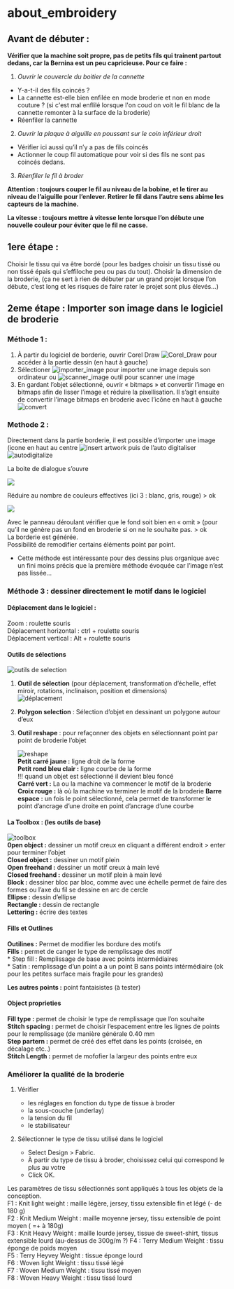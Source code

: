 # about_embroidery

## Avant de débuter :  
**Vérifier que la machine soit propre, pas de petits fils qui trainent partout dedans, car la Bernina est un peu capricieuse. Pour ce faire :**
1.	_Ouvrir le couvercle du boitier de la cannette_ 
*	Y-a-t-il des fils coincés ? 
*	La cannette est-elle bien enfilée en mode broderie et non en mode couture ? (si c'est mal enflilé lorsque l'on coud on voit le fil blanc de la cannette remonter à la surface de la broderie)
*	Réenfiler la cannette

2.	_Ouvrir la plaque à aiguille en poussant sur le coin inférieur droit_
*	Vérifier ici aussi qu’il n’y a pas de fils coincés
*	Actionner le coup fil automatique pour voir si des fils ne sont pas coincés dedans.

3.	_Réenfiler le fil à broder_ 

**Attention : toujours couper le fil au niveau de la bobine, et le tirer au niveau de l’aiguille pour l’enlever. Retirer le fil dans l’autre sens abime les capteurs de la machine.**

**La vitesse : toujours mettre à vitesse lente lorsque l’on débute une nouvelle couleur pour éviter que le fil ne casse.**  



## 1ere étape :  

Choisir le tissu qui va être bordé (pour les badges choisir un tissu tissé ou non tissé épais qui s’effiloche peu ou pas du tout). 
Choisir  la dimension de la broderie, (ça ne sert à rien de débuter par un grand projet lorsque l’on débute, c’est long et les risques de faire rater le projet sont plus élevés…)



## 2eme étape : Importer son image dans le logiciel de broderie   


### Méthode 1 :  
1. À partir du logiciel de borderie, ouvrir Corel Draw  ![Corel_Draw](https://user-images.githubusercontent.com/30686874/29126209-fe54ee80-7d1d-11e7-8a13-7c0e3d6eab60.JPG) pour accéder à la partie dessin (en haut à gauche)
2. Sélectioner ![importer_image](https://user-images.githubusercontent.com/30686874/29126207-fe29e1b8-7d1d-11e7-987e-e1320907bfb1.JPG) pour importer une image depuis son ordinateur ou ![scanner_image](https://user-images.githubusercontent.com/30686874/29126208-fe40bbc2-7d1d-11e7-913b-2a2a17df52d7.JPG) outil pour scanner une image 
3. En gardant l’objet sélectionné, ouvrir « bitmaps » et convertir l’image en bitmaps afin de lisser l’image et réduire la pixellisation. Il s’agit ensuite de convertir l’image bitmaps en broderie avec l’icône en haut à gauche ![convert](https://user-images.githubusercontent.com/30686874/29126210-fe6ab940-7d1d-11e7-9d8c-a312368a3ef4.JPG) 

### Methode 2 :  
Directement dans la partie borderie, il est possible d’importer une image   (icone en haut au centre ![insert artwork](https://user-images.githubusercontent.com/30686874/29126207-fe29e1b8-7d1d-11e7-987e-e1320907bfb1.JPG) puis de l’auto digitaliser ![autodigitalize](https://user-images.githubusercontent.com/30686874/29126211-fe8074e2-7d1d-11e7-9858-9c5ec722fec4.JPG)    

La boite de dialogue s’ouvre   

![ ](https://user-images.githubusercontent.com/30686874/29126212-fe977926-7d1d-11e7-890e-5229672e293c.JPG) 

Réduire au nombre de couleurs effectives (ici 3 : blanc, gris, rouge) > ok   

![ ](https://user-images.githubusercontent.com/30686874/29126213-feb1a90e-7d1d-11e7-8833-68c68c8546a9.JPG)  

Avec le panneau déroulant vérifier que le fond soit bien en « omit » (pour qu’il ne génère pas un fond en broderie si on ne le souhaite pas. > ok   
La borderie est générée.   
Possibilité de remodifier certains éléments point par point. 

* Cette méthode est intéressante pour des dessins plus organique avec un fini moins précis que la première méthode évoquée car l’image n’est pas lissée…



### Méthode 3 : dessiner directement le motif dans le logiciel  

#### Déplacement dans le logiciel :

Zoom : roulette souris  
Déplacement horizontal : ctrl + roulette souris  
Déplacement vertical : Alt + roulette souris  

#### Outils de sélections 

![outils de selection](https://user-images.githubusercontent.com/30686874/29126215-fecadd2a-7d1d-11e7-8710-4b801556c8ca.JPG)

1. **Outil de sélection** (pour déplacement, transformation d’échelle, effet miroir, rotations, inclinaison, position et dimensions)  
![déplacement](https://user-images.githubusercontent.com/30686874/29126216-fee14b28-7d1d-11e7-9f51-e2aa39ae790d.JPG)  
2. **Polygon selection** : Sélection d’objet en dessinant un polygone autour d’eux  
3. **Outil reshape** : pour refaçonner des objets en sélectionnant point par point de broderie l’objet  

    ![reshape](https://user-images.githubusercontent.com/30686874/29126217-fefd7aaa-7d1d-11e7-948d-763e386c2fcf.JPG)  
    **Petit carré jaune :** ligne droit de la forme  
    **Petit rond bleu clair :** ligne courbe de la forme  
    !!! quand un objet est sélectionné il devient bleu foncé  
    **Carré vert :** La ou la machine va commencer le motif de la broderie  
    **Croix rouge :** là où la machine va terminer le motif de la broderie 
    **Barre espace :** un fois le point sélectionné, cela permet de transformer le point d’ancrage d’une droite en point d’ancrage d’une courbe  
#### La Toolbox : (les outils de base) 

![toolbox](https://user-images.githubusercontent.com/30686874/29126218-ff188a34-7d1d-11e7-9525-f3e50c09a4d1.JPG)  
**0pen object :** dessiner un motif creux en cliquant a différent endroit > enter pour terminer l’objet  
**Closed object :** dessiner un motif plein   
**Open freehand :** dessiner un motif creux à main levé  
**Closed freehand :** dessiner un motif plein à main levé  
**Block :** dessiner bloc par bloc, comme avec une échelle permet de faire des formes ou l’axe du fil se dessine en arc de cercle     
**Ellipse :** dessin d’ellipse   
**Rectangle :** dessin de rectangle  
**Lettering :** écrire des textes   


#### Fills et Outlines 
  
**Outilines :** Permet de modifier les bordure des motifs  
**Fills :** permet de canger le type de remplissage des motif  
    * Step fill : Remplissage de base avec points intermédiaires  
    * Satin : remplissage d’un point a a un point B sans points intérmédiaire (ok pour les petites surface mais fragile pour les  grandes) 

**Les autres points :** point fantaisistes (à tester) 


#### Object proprieties 
 
**Fill type :** permet de choisir le type de remplissage que l’on souhaite   
**Stitch spacing :** permet de choisir l’espacement entre les lignes de points pour le remplissage (de manière générale 0.40 mm  
**Step partern :** permet de créé des effet dans les points (croisée, en décalage etc..)  
**Stitch Length :** permet de mofofier la largeur des points entre eux  


### Améliorer la qualité de la broderie 

1. Vérifier
    * les réglages en fonction du type de tissue à broder 
    * la sous-couche (underlay)
    * la tension du fil
    * le stabilisateur 

2. Sélectionner le type de tissu utilisé dans le logiciel  
    * Select Design > Fabric.
    * À partir du type de tissu à broder, choisissez celui qui correspond le plus au votre
    * Click OK.

Les paramètres de tissu sélectionnés sont appliqués à tous les objets de la conception.  
    F1 : Knit light weight : maille légère, jersey, tissu extensible fin et légé (- de 180 g)  
    F2 : Knit Medium Weight : maille moyenne  jersey, tissu extensible de point moyen ( =+ à 180g)  
    F3 : Knit Heavy Weight : maille lourde jersey, tissue de sweet-shirt, tissus extensible lourd (au-dessus de 300g/m ?)
    F4 : Terry Medium Weight : tissu éponge de poids moyen  
    F5 : Terry Heyvey Weight : tissue éponge lourd   
    F6 : Woven light Weight : tissu tissé légé  
    F7 :  Woven Medium Weight : tissu tissé moyen   
    F8 : Woven Heavy Weight : tissu tissé lourd  
